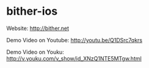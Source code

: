 bither-ios
==========
Website: http://bither.net

Demo Video on Youtube: http://youtu.be/Q1DSrc7qkrs

Demo Video on Youku: http://v.youku.com/v_show/id_XNzQ1NTE5MTgw.html
